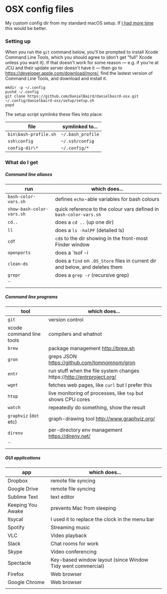 

# OSX config files

My custom config dir from my standard macOS setup.  If [I had more
 time](http://quoteinvestigator.com/2012/04/28/shorter-letter/) this would be better.


### Setting up

When you run the `git` command below, you'll be prompted to install Xcode Command 
Line Tools, which you should agree to (don't get "full" Xcode unless you want it).
If that doesn't work for some reason &mdash; e.g. if you're at JCU and their update
server doesn't have it &mdash; then go to https://developer.apple.com/download/more/, 
find the lastest version of Command Line Tools, and download and install it.

```
mkdir -p ~/.config
pushd ~/.config
git clone https://github.com/DanielBaird/danielbaird-osx.git
~/.config/danielbaird-osx/setup/setup.sh
popd
```

The setup script symlinks these files into place:

| file                    | symlinked to...
|-------------------------|-----------------
| `bin\bash-profile.sh`   | `~/.bash_profile`
| `ssh\config`            | `~/.ssh/config`
| `config-dir\*`          | `~/.config/*`


### What do I get


##### Command line aliases

| run | which does... |
|-----|---------------|
| `bash-color-vars.sh` | defines `echo`-able variables for bash colours
| `show-bash-color-vars.sh` | quick reference to the colour vars defined in `bash-color-vars.sh`
| `cd..`      | does a `cd ..` (up one dir)
| `ll`        | does a `ls -halPF` (detailed ls)
| `cdf`       | `cd`s to the dir showing in the front-most Finder window
| `openports` | does a `lsof -i | grep LISTEN` (showing open ports)
| `clean-ds`  | does a `find` on `.DS_Store` files in current dir and below, and deletes them
| `grepr`     | does a `grep -r` (recursive grep)
| `` |



##### Command line programs

| tool    | which does... |
|---------|---------------|
| `git`   | version control
| xcode command line tools | compilers and whatnot
| `brew`  | package management http://brew.sh
| `gron`  | greps JSON https://github.com/tomnomnom/gron
| `entr`  | run stuff when the file system changes https://http://entrproject.org/
| `wget`  | fetches web pages, like `curl` but I prefer this
| `htop`  | live monitoring of processes, like `top` but shows CPU cores
| `watch` | repeatedly do something, show the result
| `graphviz` (`dot` etc) | graph-drawing tool http://www.graphviz.org/
| `direnv` | per-directory env management https://direnv.net/
| `` |



##### GUI applications

| app           | which does... |
|---------------|---------------|
| Dropbox       | remote file syncing
| Google Drive  | remote file syncing
| Sublime Text  | text editor
| Keeping You Awake | prevents Mac from sleeping 
| Itsycal       | I used it to replace the clock in the menu bar
| Spotify       | Streaming music
| VLC           | Video playback
| Slack         |  Chat rooms for work
| Skype         | Video conferencing
| Spectacle     | Key-based window layout (since Window Tidy went commercial)
| Firefox       | Web browser
| Google Chrome | Web browser
|  |

